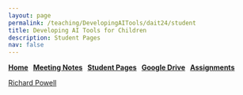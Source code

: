 ```yaml
---
layout: page
permalink: /teaching/DevelopingAITools/dait24/student
title: Developing AI Tools for Children
description: Student Pages
nav: false
---
```


**[Home](/teaching/DevelopingAITools) &nbsp; [Meeting Notes](/teaching/DevelopingAITools/dait24/notes) &nbsp; [Student Pages](/teaching/DevelopingAITools/dait24/student) &nbsp; [Google Drive](https://drive.google.com/drive/folders/1mO3MYmMt-b0SZc763X4If9lzzgykz1Pp) &nbsp; [Assignments](/teaching/DevelopingAITools/dait24/assignments)**

[Richard Powell](https://sites.google.com/view/rpowell-dait/home)

